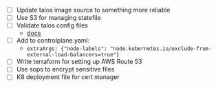 - [ ] Update talos image source to something more reliable
- [ ] Use S3 for managing statefile
- [ ] Validate talos config files
  * [docs](https://www.talos.dev/v1.0/talos-guides/install/cloud-platforms/digitalocean/#validate-the-configuration-files)
- [ ] Add to controlplane.yaml:
    * `extraArgs: {"node-labels": "node.kubernetes.io/exclude-from-external-load-balancers=true"}`
- [ ] Write terraform for setting up AWS Route 53
- [ ] Use sops to encrypt sensitive files
- [ ] K8 deployment file for cert manager